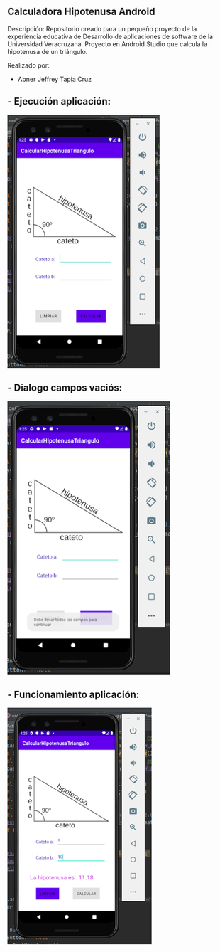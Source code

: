 ## Calculadora Hipotenusa Android

Descripción:
Repositorio creado para un pequeño proyecto de la experiencia educativa de Desarrollo de aplicaciones de software de la Universidad Veracruzana. Proyecto en Android Studio que calcula la hipotenusa de un triángulo.

Realizado por:  
- Abner Jeffrey Tapia Cruz

## - Ejecución aplicación:
![Image Text](https://github.com/DrearyStudent/CalculadoraHipotenusaAndroid/blob/master/Recursos/EjecucionAplicacion.PNG)
## - Dialogo campos vaciós:  
![Image Text](https://github.com/DrearyStudent/CalculadoraHipotenusaAndroid/blob/master/Recursos/DialogoCamposVacios.PNG)
## - Funcionamiento aplicación:  
![Image Text](https://github.com/DrearyStudent/CalculadoraHipotenusaAndroid/blob/master/Recursos/AplicacionEnFuncionamiento.PNG)
